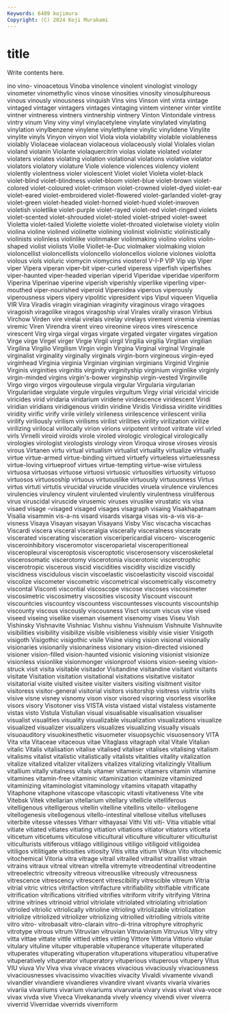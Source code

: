```yaml
---
Keywords: 6489 kojimura
Copyright: (C) 2024 Koji Murakami
---
```


# title

Write contents here.



ino vino-
vinoacetous Vinoba vinolence vinolent vinologist vinology vinometer vinomethylic vinos vinose
vinosities vinosity vinosulphureous vinous vinously vinousness vinquish Vins vins Vinson
vint vinta vintage vintaged vintager vintagers vintages vintaging vintem vintener
vinter vintlite vintner vintneress vintners vintnership vintnery Vinton Vintondale vintress
vintry vinum Viny viny vinyl vinylacetylene vinylate vinylated vinylating vinylation
vinylbenzene vinylene vinylethylene vinylic vinylidene Vinylite vinylite vinyls Vinyon vinyon
viol Viola viola violability violable violableness violably Violaceae violacean violaceous
violaceously violal Violales violan violand violanin Violante violaquercitrin violas violate
violated violater violaters violates violating violation violational violations violative violator
violators violatory violature Viole violence violences violency violent violently violentness
violer violescent Violet violet Violeta violet-black violet-blind violet-blindness violet-bloom violet-blue
violet-brown violet-colored violet-coloured violet-crimson violet-crowned violet-dyed violet-ear violet-eared violet-embroidered violet-flowered
violet-garlanded violet-gray violet-green violet-headed violet-horned violet-hued violet-inwoven violetish violetlike violet-purple
violet-rayed violet-red violet-ringed violets violet-scented violet-shrouded violet-stoled violet-striped violet-sweet Violetta
violet-tailed Violette violette violet-throated violetwise violety violin violina violine violined
violinette violining violinist violinistic violinistically violinists violinless violinlike violinmaker violinmaking
violino violins violin-shaped violist violists Violle Viollet-le-Duc violmaker violmaking violon
violoncellist violoncellists violoncello violoncellos violone violones violotta violous viols violuric
viomycin viomycins viosterol V-I-P VIP Vip vip Viper viper Vipera
viperan viper-bit viper-curled viperess viperfish viperfishes viper-haunted viper-headed viperian viperid
Viperidae viperidae viperiform Viperina Viperinae viperine viperish viperishly viperlike viperling
viper-mouthed viper-nourished viperoid Viperoidea viperous viperously viperousness vipers vipery vipolitic
vipresident vips Vipul viqueen Viquelia VIR Vira Viradis viragin viraginian
viraginity viraginous virago viragoes viragoish viragolike viragos viragoship viral Virales
virally virason Virbius Virchow Virden vire virelai virelais virelay virelays
virement viremia viremias viremic Viren Virendra virent vireo vireonine vireos
vires virescence virescent Virg virga virgal virgas virgate virgated virgater
virgates virgation Virge virge Virgel virger Virgie Virgil virgil Virgilia
virgilia Virgilian virgilian Virgilina Virgilio Virgilism Virgin virgin Virgina Virginal
virginal Virginale virginalist virginality virginally virginals virgin-born virgineous virgin-eyed virginhead
Virginia virginia Virginian virginian virginians Virginid Virginie Virginis virginities virginitis
virginity virginityship virginium virginlike virginly virgin-minded virgins virgin's-bower virginship virgin-vested
Virginville Virgo virgo virgos virgouleuse virgula virgular Virgularia virgularian Virgulariidae
virgulate virgule virgules virgultum Virgy virial viricidal viricide viricides virid
viridaria viridarium viridene viridescence viridescent Viridi viridian viridians viridigenous viridin
viridine Viridis Viridissa viridite viridities viridity virific virify virile virilely
virileness virilescence virilescent virilia virilify viriliously virilism virilisms virilist virilities
virility virilization virilize virilizing virilocal virilocally virion virions viripotent viritoot
viritrate virl virled virls Virnelli viroid viroids virole viroled virologic
virological virologically virologies virologist virologists virology viron Viroqua virose viroses
virosis virous Virtanen virtu virtual virtualism virtualist virtuality virtualize virtually
virtue virtue-armed virtue-binding virtued virtuefy virtueless virtuelessness virtue-loving virtueproof virtues
virtue-tempting virtue-wise virtuless virtuosa virtuosas virtuose virtuosi virtuosic virtuosities virtuosity
virtuoso virtuosos virtuosoship virtuous virtuouslike virtuously virtuousness Virtus virtus virtuti
virtutis virucidal virucide virucides viruela virulence virulences virulencies virulency virulent
virulented virulently virulentness viruliferous virus viruscidal viruscide virusemic viruses viruslike
virustatic vis visa visaed visage -visaged visaged visages visagraph visaing
Visakhapatnam Visalia visammin vis-a-ns visard visards visarga visas vis-a-vis vis-a-visness
Visaya Visayan visayan Visayans Visby Visc viscacha viscachas Viscardi viscera
visceral visceralgia viscerally visceralness viscerate viscerated viscerating visceration visceripericardial viscero-
viscerogenic visceroinhibitory visceromotor visceroparietal visceroperitioneal visceropleural visceroptosis visceroptotic viscerosensory visceroskeletal
viscerosomatic viscerotomy viscerotonia viscerotonic viscerotrophic viscerotropic viscerous viscid viscidities viscidity
viscidize viscidly viscidness viscidulous viscin viscoelastic viscoelasticity viscoid viscoidal viscolize
viscometer viscometric viscometrical viscometrically viscometry viscontal Visconti viscontial viscoscope viscose
viscoses viscosimeter viscosimetric viscosimetry viscosities viscosity Viscount viscount viscountcies viscountcy
viscountess viscountesses viscounts viscountship viscounty viscous viscously viscousness Visct viscum
viscus vise vised viseed viseing viselike viseman visement visenomy vises
Viseu Vish Vishinsky Vishnavite Vishniac Vishnu vishnu Vishnuism Vishnuite Vishnuvite
visibilities visibility visibilize visible visibleness visibly visie visier Visigoth visigoth
Visigothic visigothic visile Visine vising vision visional visionally visionaries visionarily
visionariness visionary vision-directed visioned visioner vision-filled vision-haunted visionic visioning visionist
visionize visionless visionlike visionmonger visionproof visions vision-seeing vision-struck visit visita
visitable visitador Visitandine visitandine visitant visitants visitate Visitation visitation visitational
visitations visitative visitator visitatorial visite visited visitee visiter visiters visiting
visitment visitor visitoress visitor-general visitorial visitors visitorship visitress visitrix visits
visive visne visney visnomy vison visor visored visoring visorless visorlike
visors visory Visotoner viss VISTA vista vistaed vistal vistaless vistamente
vistas visto Vistula Vistulian visual visualisable visualisation visualiser visualist visualities
visuality visualizable visualization visualizations visualize visualized visualizer visualizers visualizes visualizing
visually visuals visuoauditory visuokinesthetic visuometer visuopsychic visuosensory VITA Vita vita
Vitaceae vitaceous vitae Vitaglass vitagraph vital Vitale Vitalian vitalic Vitalis
vitalisation vitalise vitalised vitaliser vitalises vitalising vitalism vitalisms vitalist vitalistic
vitalistically vitalists vitalities vitality vitalization vitalize vitalized vitalizer vitalizers vitalizes
vitalizing vitalizingly Vitallium vitallium vitally vitalness vitals vitamer vitameric vitamers
vitamin vitamine vitamines vitamin-free vitaminic vitaminization vitaminize vitaminized vitaminizing vitaminologist
vitaminology vitamins vitapath vitapathy Vitaphone vitaphone vitascope vitascopic vitasti vitativeness
Vite vite Vitebsk Vitek vitellarian vitellarium vitellary vitellicle vitelliferous vitelligenous
vitelligerous vitellin vitelline vitellins vitello- vitellogene vitellogenesis vitellogenous vitello-intestinal vitellose
vitellus vitelluses viterbite vitesse vitesses Vitharr vithayasai Vithi Viti viti-
Vitia vitiable vitial vitiate vitiated vitiates vitiating vitiation vitiations vitiator
vitiators viticeta viticetum viticetums viticulose viticultural viticulture viticulturer viticulturist viticulturists
vitiferous vitilago vitiliginous vitiligo vitiligoid vitiligoidea vitiligos vitilitigate vitiosities vitiosity
Vitis vitita vitium Vitkun Vito vitochemic vitochemical Vitoria vitra vitrage
vitrail vitrailed vitrailist vitraillist vitrain vitrains vitraux vitreal vitrean vitrella
vitremyte vitreodentinal vitreodentine vitreoelectric vitreosity vitreous vitreouslike vitreously vitreousness vitrescence
vitrescency vitrescent vitrescibility vitrescible vitreum Vitria vitrial vitric vitrics vitrifaction
vitrifacture vitrifiability vitrifiable vitrificate vitrification vitrifications vitrified vitrifies vitriform vitrify
vitrifying Vitrina vitrine vitrines vitrinoid vitriol vitriolate vitriolated vitriolating vitriolation
vitrioled vitriolic vitriolically vitrioline vitrioling vitriolizable vitriolization vitriolize vitriolized vitriolizer
vitriolizing vitriolled vitriolling vitriols vitrite vitro vitro- vitrobasalt vitro-clarain vitro-di-trina
vitrophyre vitrophyric vitrotype vitrous vitrum Vitruvian vitruvian Vitruvianism Vitruvius Vitry
vitry vitta vittae vittate vittle vittled vittles vittling Vittore Vittoria
Vittorio vitular vitulary vituline vituper vituperable vituperance vituperate vituperated vituperates
vituperating vituperation vituperations vituperatiou vituperative vituperatively vituperator vituperatory vituperious vituperous
vitupery Vitus VIU viuva Viv Viva viva vivace vivaces vivacious
vivaciously vivaciousness vivaciousnesses vivacissimo vivacities vivacity Vivaldi vivamente vivandi vivandier
vivandiere vivandieres vivandire vivant vivants vivaria vivaries vivariia vivariiums vivarium
vivariums vivarvaria vivary vivas vivat viva-voce vivax vivda vive Viveca
Vivekananda vively vivency vivendi viver viverra viverrid Viverridae viverrids viverriform
